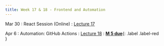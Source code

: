 ```yaml
---
title: Week 17 & 18 - Frontend and Automation 
---
```

Mar 30
: React Session (Online)
  : [Lecture 17](https://github.com/dlops-io/app-building-crashcourse)

Apr 6
: Automation: GitHub Actions
  : [Lecture 18](../assets/lectures/lecture18/13_operations_automation.pdf)
: [**M 5 due**](https://pwdomination.github.io/AI-5/milestone5/){: .label .label-red }


  
  